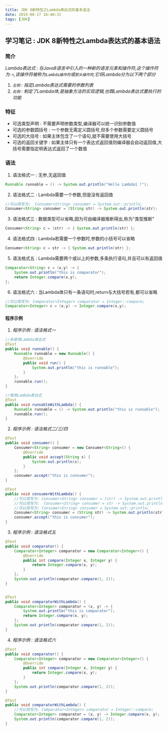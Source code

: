 ```yaml
---
title: JDK 8新特性之Lambda表达式的基本语法
date: 2019-08-17 16:40:31
tags: [JDK]
---
```


## 学习笔记 : JDK 8新特性之Lambda表达式的基本语法

### 简介
*Lambda表达式 : 在Java8语言中引入的一种新的语言元素和操作符,这个操作符为`->`,该操作符被称为`Lambda操作符`或`箭头操作符`,它将Lambda分为以下两个部分*
1. *`左侧` : 指定Lambda表达式需要的参数列表*
2. *`右侧` : 制定了Lambda体,是抽象方法的实现逻辑,也既Lambda表达式要执行的功能*


### 特征
* 可选类型声明 : 不需要声明参数类型,编译器可以统一识别参数值
* 可选的参数圆括号 : 一个参数无需定义圆括号,但多个参数需要定义圆括号
* 可选的大括号 : 如果主体包含了一个语句,就不需要使用大括号
* 可选的返回关键字 : 如果主体只有一个表达式返回值则编译器会自动返回值,大括号需要指定明表达式返回了一个数值


### 语法
1. 语法格式一 : 无参,无返回值
```java
Runnable runnable = () -> System.out.println("Hello Lambda1 !");
```

2. 语法格式二 : Lambda需要一个参数,但是没有返回值
```java
//可以简写为:  Consumer<String> consumer = System.out::println;
Consumer<String> consumer = (String str) -> System.out.println(str);
```

3. 语法格式三 : 数据类型可以省略,因为可由编译器推断得出,称为"类型推断"
```java
Consumer<String> c = (str) -> { System.out.println(str) };
```

4. 语法格式四 :  Lambda若需要一个参数时,参数的小括号可以省略
```java
Consumer<String> c = str -> { System.out.println(str) };
```

5. 语法格式五 : Lambda需要两个或以上的参数,多条执行语句,并且可以有返回值
```java
Comparator<String> c = (x,y) -> {
    System.out.println("this is comparator");
    return Integer.compare(x,y);
};
```

6. 语法格式六 : 当Lambda体只有一条语句时,return与大括号若有,都可以省略
```java
//可以简写为: Comparator<Integer> comparator = Integer::compare;
Comparator<Integer> c = (x,y) -> Integer.compare(x,y);
```

#### 程序示例
1. *程序示例 : 语法格式一*
```java
//未使用Lambda表达式
@Test
public void runnable() {
    Runnable runnable = new Runnable() {
        @Override
        public void run() {
            System.out.println("this is runnable");
        }
    };
    runnable.run();
}

//使用Lambda表达式
@Test
public void runnableWithLambda() {
    Runnable runnable = () -> System.out.println("this is runnable");
    runnable.run();
}
```

2. *程序示例 : 语法格式二/三/四*
```java
@Test
public void consumer() {
    Consumer<String> consumer = new Consumer<String>() {
        @Override
        public void accept(String s) {
            System.out.println(s);
        }
    };
    consumer.accept("this is consumer");
}

@Test
public void consumerWithLambda() {
    //可以简写为: Consumer<String> consumer = (str) -> System.out.println(str);
    //可以简写为:  Consumer<String> consumer = str -> System.out.println(str);
    //可以简写为: Consumer<String> consumer = System.out::println;
    Consumer<String> consumer = (String str) -> System.out.println(str);
    consumer.accept("this is consumer");
}
```

3. *程序示例 : 语法格式五*
```java
@Test
public void comparator() {
    Comparator<Integer> comparator = new Comparator<Integer>() {
        @Override
        public int compare(Integer x, Integer y) {
            return Integer.compare(x, y);
        }
    };
    System.out.println(comparator.compare(1, 2));
}


@Test
public void comparatorWithLambda() {
    Comparator<Integer> comparator = (x, y) -> {
        System.out.println("this is comparator");
        return Integer.compare(x, y);
    };
    System.out.println(comparator.compare(1, 2));
}
```

4. *程序示例 : 语法格式六*
```java
@Test
public void comparator() {
    Comparator<Integer> comparator = new Comparator<Integer>() {
        @Override
        public int compare(Integer x, Integer y) {
            return Integer.compare(x, y);
        }
    };
    System.out.println(comparator.compare(1, 2));
}

@Test
public void comparatorWithLambda() {
    //可以简写为: Comparator<Integer> comparator = Integer::compare;
    Comparator<Integer> comparator = (x, y) -> Integer.compare(x, y);
    System.out.println(comparator.compare(1, 2));
}
```